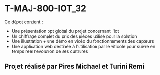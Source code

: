 # T-MAJ-800-IOT_32

Ce dépot contient :
  - Une présentation ppt global du projet concernant l'iot
  - Un chiffrage complet du prix des pièces utilisé pour la solution
  - Une illustration + une démo en vidéo du fonctionnements des capteurs
  - Une application web destinée à l'utilisation par le viticole pour suivre en temps réel l'évolution de ses cultrures
  
## Projet réalisé par Pires Michael et Turini Remi

